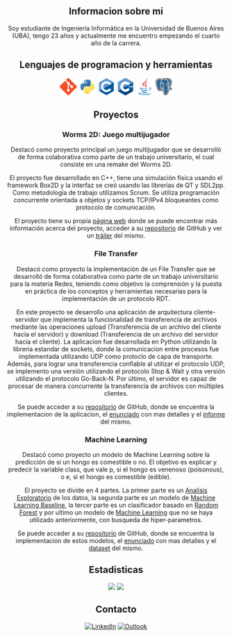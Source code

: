 </div>

<h2 align="center">Informacion sobre mi</h2>

<div align="center">
  Soy estudiante de Ingeniería Informática en la Universidad de Buenos Aires (UBA), tengo 23 años y actualmente me encuentro empezando el cuarto año de la carrera.
</div>

<h2 align="center">Lenguajes de programacion y herramientas</h2>

<p align="center"> 
  <img src="https://github.com/devicons/devicon/blob/v2.15.1/icons/git/git-original.svg" alt="git" width="40" height="40"/> 
  <img src="https://github.com/devicons/devicon/blob/v2.15.1/icons/python/python-original.svg" alt="python" width="40" height="40"/> 
  <img src="https://github.com/devicons/devicon/blob/v2.15.1/icons/c/c-original.svg" alt="c" width="40" height="40"/> 
  <img src="https://github.com/devicons/devicon/blob/v2.15.1/icons/cplusplus/cplusplus-original.svg" alt="cplusplus" width="40" height="40"/> 
  <img src="https://github.com/devicons/devicon/blob/v2.15.1/icons/java/java-original.svg" alt="java" width="40" height="40"/> 
  <img src="https://github.com/devicons/devicon/blob/v2.15.1/icons/postgresql/postgresql-original.svg" alt="java" width="40" height="40"/> 
</p>

<h2 align="center">Proyectos</h2>

<div align="center">
  <h3 align="center">Worms 2D: Juego multijugador</h3>
  <p align="center">
    Destacó como proyecto principal un juego multijugador que se desarrolló de forma colaborativa como parte de un trabajo universitario, el cual consiste en una remake del Worms 2D.
    
  El proyecto fue desarrollado en C++, tiene una simulación física usando el framework Box2D y la interfaz se creó usando las librerías de QT y SDL2pp. Como metodología de trabajo utilizamos Scrum. Se utiliza programación concurrente orientada a objetos y sockets TCP/IPv4 bloqueantes como protocolo de comunicación.
    
  El proyecto tiene su propia <a href="https://alanvaldevenito.github.io">página web</a> donde se puede encontrar más información acerca del proyecto, acceder a su <a href="https://github.com/AlanValdevenito/Worms">repositorio</a> de GitHub y ver un <a href="https://www.youtube.com/watch?v=cXs05yU9hYE">tráiler</a> del mismo.
</div>

<div align="center">
  <h3 align="center">File Transfer</h3>
  <p align="center">
    Destacó como proyecto la implementación de un File Transfer que se desarrolló de forma colaborativa como parte de un trabajo universitario para la materia Redes, teniendo como objetivo la comprensión y la puesta en práctica de los        conceptos y herramientas necesarias para la implementación de un protocolo RDT.
   
   En este proyecto se desarrollo una aplicación de arquitectura cliente-servidor que implementa la funcionalidad de transferencia de archivos mediante las operaciones upload (Transferencia de un archivo del cliente hacia el servidor) y download (Transferencia de un archivo del servidor hacia el cliente). La aplicacion fue desarrollada en Python utilizando la libreria estandar de sockets, donde la comunicacion entre procesos fue implementada utilizando UDP como protoclo de capa de transporte. Además, para lograr una transferencia confiable al utilizar el protocolo UDP, se implemento una versión utilizando el protocolo Stop & Wait y otra versión utilizando el protocolo Go-Back-N. Por último, el servidor es capaz de procesar de manera concurrente la transferencia de archivos con múltiples clientes.
    
  Se puede acceder a su <a href="https://github.com/AlanValdevenito/TP1-Redes">repositorio</a> de GitHub, donde se encuentra la implementacion de la aplicacion, el <a href="https://github.com/AlanValdevenito/TP1-Redes/blob/main/enunciado.pdf">enunciado</a> con mas detalles y el <a href="https://github.com/AlanValdevenito/TP1-Redes/blob/main/informe.pdf">informe</a> del mismo.
</div>

<div align="center">
  <h3 align="center">Machine Learning</h3>
  <p align="center">
    Destacó como proyecto un modelo de Machine Learning sobre la predicción de si un hongo es comestible o no. El objetivo es explicar y predecir la variable class, que vale p, si el hongo es venenoso (poisonous), o e, si el hongo es comestible (edible).

  El proyecto se divide en 4 partes. La primer parte es un <a href="https://github.com/AlanValdevenito/Organizacion-de-Datos/blob/main/ENTREGAS/TP2/PARTE-1/analisis-exploratorio.ipynb">Analisis Exploratorio</a> de los datos, la segunda parte es un modelo de <a href="https://github.com/AlanValdevenito/Organizacion-de-Datos/blob/main/ENTREGAS/TP2/PARTE-2/machine-learning-baseline.ipynb">Machine Learning Baseline</a>, la tercer parte es un clasificador basado en <a href="https://github.com/AlanValdevenito/Organizacion-de-Datos/blob/main/ENTREGAS/TP2/PARTE-3/random-forest.ipynb">Random Forest</a> y por ultimo un modelo de <a href="https://github.com/AlanValdevenito/Organizacion-de-Datos/blob/main/ENTREGAS/TP2/PARTE-4/machine-learning.ipynb">Machine Learning</a> que no se haya utilizado anteriormente, con busqueda de hiper-parametros.

    
  Se puede acceder a su <a href="https://github.com/AlanValdevenito/Organizacion-de-Datos/tree/main/ENTREGAS/TP2">repositorio</a> de GitHub, donde se encuentra la implementacion de estos modelos, el <a href="https://github.com/AlanValdevenito/Organizacion-de-Datos/blob/main/ENTREGAS/TP2/ENUNCIADO.pdf">enunciado</a> con mas detalles y el <a href="https://github.com/AlanValdevenito/Organizacion-de-Datos/blob/main/ENTREGAS/TP2/dataset.zip">dataset</a> del mismo.
</div>

<h2 align="center">Estadisticas</h2>

<p align= "center">
  <img height= "150" src="https://github-readme-stats.vercel.app/api?username=AlanValdevenito&theme=react&show_icons=true&include_all_commits=true" />
  <img height= "150" src="https://github-readme-stats.vercel.app/api/top-langs/?username=AlanValdevenito&theme=react&layout=compact" />
</p>

<h2 align="center">Contacto</h2>
<div align="center">
  
  [![LinkedIn](https://img.shields.io/badge/linkedin-%230077B5.svg?style=for-the-badge&logo=linkedin&logoColor=white)](https://www.linkedin.com/in/alan-ezequiel-valdevenito-a96299279)
  [![Outlook](https://img.shields.io/badge/Outlook-blue?style=for-the-badge&logo=microsoftoutlook&logoColor=white)](mailto:AlanEzequielValdevenito@outlook.com)
  
</div>
